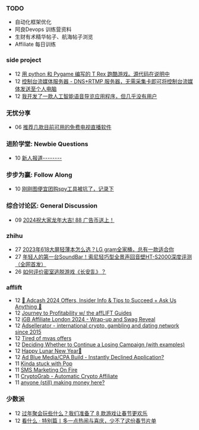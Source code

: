 ### TODO
-  自动化框架优化
-  阿良Devops 训练营资料
-  生财有术精华帖子、航海帖子浏览
-  Affiliate 每日训练

### side project
<!-- sideproject:START -->
-  12 [用 python 和 Pygame 编写的 T Rex 跑酷游戏。源代码在说明中](https://www.youtube.com/watch?v=pZySIXSelCA)
-  12 [控制台流媒体服务器 - DNS+RTMP 服务器，无需采集卡即可将控制台流媒体发送至个人电脑](https://github.com/Aioros/console-streaming-server)
-  12 [我开发了一款人工智能语音导览应用程序，但几乎没有用户](https://www.reddit.com/r/SideProject/comments/18gpp0e/ive_built_an_ai_audio_tour_app_but_have_almost_no/)<!-- sideproject:END -->


### 无忧分享
<!-- ruyo:START -->
-  06 [推荐几款目前可用的免费电视直播软件](https://51.ruyo.net/18608.html)<!-- ruyo:END -->

### 进阶学堂: Newbie Questions
<!-- advertcn1:START -->
-  10 [新人报道--------](https://www.advertcn.com/thread-113955-1-1.html)<!-- advertcn1:END -->

### 步步为赢: Follow Along
<!-- advertcn2:START -->
-  10 [刚刚图便宜团购spy工具被坑了，记录下](https://www.advertcn.com/thread-113954-1-1.html)<!-- advertcn2:END -->

### 综合讨论区: General Discussion
<!-- advertcn3:START -->
-  09 [2024祝大家龙年大吉! 88 广告币送上！](https://www.advertcn.com/thread-113950-1-1.html)<!-- advertcn3:END -->


### zhihu
<!-- zhihu:START -->
-  27 [2023年618大屏轻薄本怎么选？LG gram全家桶，总有一款适合你](http://zhuanlan.zhihu.com/p/632641888?utm_campaign=rss&utm_medium=rss&utm_source=rss&utm_content=title)
-  27 [年轻人的第一台SoundBar！索尼轻巧型全景声回音壁HT-S2000深度评测（全网首发）](http://zhuanlan.zhihu.com/p/630990296?utm_campaign=rss&utm_medium=rss&utm_source=rss&utm_content=title)
-  26 [如何评价密室逃脱游戏《长安乱》？](http://www.zhihu.com/question/563950552/answer/3045961312?utm_campaign=rss&utm_medium=rss&utm_source=rss&utm_content=title)<!-- zhihu:END -->

### afflift
<!-- afflift:START -->
-  12 [🌟 Adcash 2024 Offers, Insider Info &amp; Tips to Succeed + Ask Us Anything 🌟](https://afflift.com/f/threads/%F0%9F%8C%9F-adcash-2024-offers-insider-info-tips-to-succeed-ask-us-anything-%F0%9F%8C%9F.12411/)
-  12 [Journey to Profitability w/ the affLIFT Guides](https://afflift.com/f/threads/journey-to-profitability-w-the-afflift-guides.10148/)
-  12 [iGB Affiliate London 2024 - Wrap-up and Swag Reveal](https://afflift.com/f/threads/igb-affiliate-london-2024-wrap-up-and-swag-reveal.12614/)
-  12 [Adsellerator - international crypto, gambling and dating network since 2015](https://afflift.com/f/threads/adsellerator-international-crypto-gambling-and-dating-network-since-2015.6683/)
-  12 [Tired of mvas offers](https://afflift.com/f/threads/tired-of-mvas-offers.12622/)
-  12 [Deciding Whether to Continue a Losing Campaign &lpar;with examples&rpar;](https://afflift.com/f/threads/deciding-whether-to-continue-a-losing-campaign-with-examples.12595/)
-  12 [Happy Lunar New Year🧨](https://afflift.com/f/threads/happy-lunar-new-year%F0%9F%A7%A8.12620/)
-  12 [Ad Blue Media/CPA Build - Instantly Declined Application?](https://afflift.com/f/threads/ad-blue-media-cpa-build-instantly-declined-application.12619/)
-  11 [Kinda stuck with Pop](https://afflift.com/f/threads/kinda-stuck-with-pop.12571/)
-  11 [SMS Marketing On Fire](https://afflift.com/f/threads/sms-marketing-on-fire.7169/)
-  11 [CryptoGrab - Automatic Crypto Affiliate](https://afflift.com/f/threads/cryptograb-automatic-crypto-affiliate.11746/)
-  11 [anyone &lpar;still&rpar; making money here?](https://afflift.com/f/threads/anyone-still-making-money-here.12621/)<!-- afflift:END -->

### 少数派
<!-- sspai:START -->
-  12 [过年聚会玩些什么？我们准备了 8 款游戏让春节更欢乐](https://sspai.com/post/86430)
-  12 [看什么 · 特别篇丨多一点热闹与喜庆，少不了这份春节片单](https://sspai.com/post/71209)<!-- sspai:END -->
